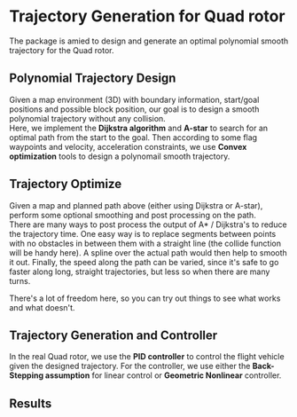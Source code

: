 # Trajectory Generation for Quad rotor
The package is amied to design and generate an optimal polynomial smooth trajectory for the Quad rotor.

Polynomial Trajectory Design
----------------------------
Given a map environment (3D) with boundary information, start/goal positions and possible block position, our goal is to design a smooth polynomial trajectory without any collision.      
Here, we implement the __Dijkstra algorithm__ and __A-star__ to search for an optimal path from the start to the goal. Then according to some flag waypoints and velocity, acceleration constraints, we use __Convex optimization__ tools to design a polynomail smooth trajectory.


Trajectory Optimize
---------------------
Given a map and planned path above (either using Dijkstra or A-star), perform some optional smoothing and post processing on the path.      
There are many ways to post process the output of A* / Dijkstra's to reduce the trajectory time. One easy way is to replace segments between points with no obstacles in between them with a straight line (the collide function will be handy here). A spline over the actual path would then help to smooth it out. Finally, the speed along the path can be varied, since it's safe to go faster along long, straight trajectories, but less so when there are many turns.
 
There's a lot of freedom here, so you can try out things to see what works and what doesn't. 


Trajectory Generation and Controller
----------------------
In the real Quad rotor, we use the __PID controller__ to control the flight vehicle given the designed trajectory. For the controller, we use either the __Back-Stepping assumption__ for linear control or __Geometric Nonlinear__ controller. 


Results
-------
